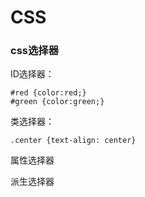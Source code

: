 # CSS

### css选择器

ID选择器：

```
#red {color:red;}
#green {color:green;}
```

类选择器：

```
.center {text-align: center}
```

属性选择器

派生选择器

